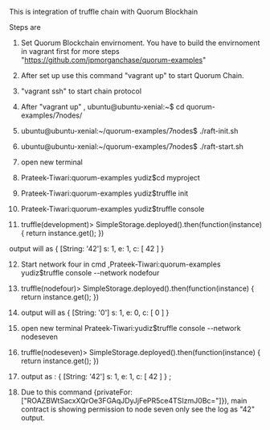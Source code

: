 This is integration of truffle chain with Quorum Blockhain <br/>

Steps are <br/>

1. Set Quorum Blockchain envirnoment. You have to build the envirnoment in vagrant first for more steps "https://github.com/jpmorganchase/quorum-examples"

2. After set up use this command "vagrant up" to start Quorum Chain. 
 
3. "vagrant ssh" to start chain protocol 

4. After "vagrant up" , ubuntu@ubuntu-xenial:~$ cd quorum-examples/7nodes/

5. ubuntu@ubuntu-xenial:~/quorum-examples/7nodes$ ./raft-init.sh

6. ubuntu@ubuntu-xenial:~/quorum-examples/7nodes$ ./raft-start.sh

7. open new terminal 

8. Prateek-Tiwari:quorum-examples yudiz$cd myproject

9. Prateek-Tiwari:quorum-examples yudiz$truffle init

10. Prateek-Tiwari:quorum-examples yudiz$truffle console

11. truffle(development)> SimpleStorage.deployed().then(function(instance) { return instance.get(); }) <br/>

 output will as { [String: '42'] s: 1, e: 1, c: [ 42 ] }

12. Start network four in cmd ,Prateek-Tiwari:quorum-examples yudiz$truffle console --network nodefour

13. truffle(nodefour)> SimpleStorage.deployed().then(function(instance) { return instance.get(); })

14. output will as { [String: '0'] s: 1, e: 0, c: [ 0 ] }

15. open new terminal Prateek-Tiwari:yudiz$truffle console --network nodeseven

16. truffle(nodeseven)> SimpleStorage.deployed().then(function(instance) { return instance.get(); })

17. output as : { [String: '42'] s: 1, e: 1, c: [ 42 ] } ;

18. Due to this command {privateFor: ["ROAZBWtSacxXQrOe3FGAqJDyJjFePR5ce4TSIzmJ0Bc="]}), main contract is showing permission to node seven only see the log as "42" output.


